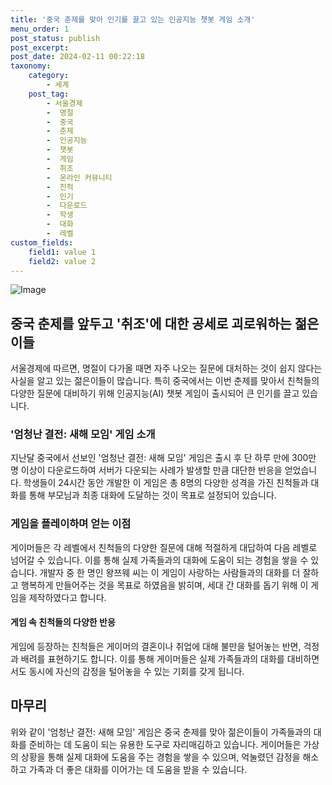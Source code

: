```yaml
---
title: '중국 춘제를 맞아 인기를 끌고 있는 인공지능 챗봇 게임 소개'
menu_order: 1
post_status: publish
post_excerpt: 
post_date: 2024-02-11 00:22:18
taxonomy:
    category:
        - 세계
    post_tag:
        - 서울경제
        -  명절
        -  중국
        -  춘제
        -  인공지능
        -  챗봇
        -  게임
        -  취조
        -  온라인 커뮤니티
        -  친척
        -  인기
        -  다운로드
        -  학생
        -  대화
        -  레벨
custom_fields:
    field1: value 1
    field2: value 2
---
```


![Image](https://imgnews.pstatic.net/image/011/2024/02/10/0004298194_001_20240210132701030.png?type=w647)

## 중국 춘제를 앞두고 '취조'에 대한 공세로 괴로워하는 젊은이들
서울경제에 따르면, 명절이 다가올 때면 자주 나오는 질문에 대처하는 것이 쉽지 않다는 사실을 알고 있는 젊은이들이 많습니다. 특히 중국에서는 이번 춘제를 맞아서 친척들의 다양한 질문에 대비하기 위해 인공지능(AI) 챗봇 게임이 출시되어 큰 인기를 끌고 있습니다. 
### '엄청난 결전: 새해 모임' 게임 소개
지난달 중국에서 선보인 '엄청난 결전: 새해 모임' 게임은 출시 후 단 하루 만에 300만 명 이상이 다운로드하여 서버가 다운되는 사례가 발생할 만큼 대단한 반응을 얻었습니다. 학생들이 24시간 동안 개발한 이 게임은 총 8명의 다양한 성격을 가진 친척들과 대화를 통해 부모님과 최종 대화에 도달하는 것이 목표로 설정되어 있습니다.
### 게임을 플레이하며 얻는 이점
게이머들은 각 레벨에서 친척들의 다양한 질문에 대해 적절하게 대답하여 다음 레벨로 넘어갈 수 있습니다. 이를 통해 실제 가족들과의 대화에 도움이 되는 경험을 쌓을 수 있습니다. 개발자 중 한 명인 왕쯔웨 씨는 이 게임이 사랑하는 사람들과의 대화를 더 잘하고 행복하게 만들어주는 것을 목표로 하였음을 밝히며, 세대 간 대화를 돕기 위해 이 게임을 제작하였다고 합니다.
#### 게임 속 친척들의 다양한 반응
게임에 등장하는 친척들은 게이머의 결혼이나 취업에 대해 불만을 털어놓는 반면, 걱정과 배려를 표현하기도 합니다. 이를 통해 게이머들은 실제 가족들과의 대화를 대비하면서도 동시에 자신의 감정을 털어놓을 수 있는 기회를 갖게 됩니다.
## 마무리
위와 같이 '엄청난 결전: 새해 모임' 게임은 중국 춘제를 맞아 젊은이들이 가족들과의 대화를 준비하는 데 도움이 되는 유용한 도구로 자리매김하고 있습니다. 게이머들은 가상의 상황을 통해 실제 대화에 도움을 주는 경험을 쌓을 수 있으며, 억눌렸던 감정을 해소하고 가족과 더 좋은 대화를 이어가는 데 도움을 받을 수 있습니다.
